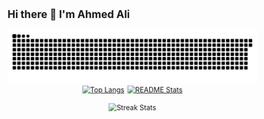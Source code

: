 ## Hi there 👋 I'm Ahmed Ali

<div align="center">
<picture>
  <source media="(prefers-color-scheme: dark)" srcset="github-contribution-grid-snake-dark.svg" />
  <source media="(prefers-color-scheme: light)" srcset="github-contribution-grid-snake.svg" />
  <img alt="github-snake" src="github-contribution-grid-snake.svg" />
</picture>
</div>
<div align="center" style="display: flex; justify-content: center; gap: 0.375rem;"> 
  <a href="https://github.com/ally-ahmed">
      <picture>
        <source
          srcset="https://github-readme-stats-eight-xi-56.vercel.app/api/top-langs?username=ally-ahmed&bg_color=00000000&show_icons=true&locale=en&hide=HTML&langs_count=8&layout=compact&theme=react&border_radius=10&size_weight=0.5&count_weight=0.5&exclude_repo=github-readme-stats"
          media="(prefers-color-scheme: dark)"
        />
        <source
          srcset="https://github-readme-stats-eight-xi-56.vercel.app/api/top-langs?username=ally-ahmed&bg_color=00000000&show_icons=true&locale=en&hide=HTML&langs_count=8&layout=compact&border_radius=10&size_weight=0.5&count_weight=0.5&exclude_repo=github-readme-stats"
          media="(prefers-color-scheme: light), (prefers-color-scheme: no-preference)"
        />
        <img height=200 align="center" src="https://github-readme-stats-eight-xi-56.vercel.app/api/top-langs?username=ally-ahmed&bg_color=00000000&show_icons=true&locale=en&hide=HTML&langs_count=8&layout=compact&border_radius=10&size_weight=0.5&count_weight=0.5&exclude_repo=github-readme-stats" alt="Top Langs" />
      </picture>
  </a>

  <a href="https://github.com/ally-ahmed" >
      <picture>
        <source
          srcset="https://github-readme-stats-eight-xi-56.vercel.app/api?username=ally-ahmed&bg_color=00000000&count_private=true&show_icons=true&theme=react&rank_icon=github&border_radius=10"
          media="(prefers-color-scheme: dark)"
        />
        <source
          srcset="https://github-readme-stats-eight-xi-56.vercel.app/api?username=ally-ahmed&bg_color=00000000&count_private=true&show_icons=true&rank_icon=github&border_radius=10"
          media="(prefers-color-scheme: light), (prefers-color-scheme: no-preference)"
        />
        <img align="center" height=200 src="https://github-readme-stats-eight-xi-56.vercel.app/api?username=ally-ahmed&bg_color=00000000&count_private=true&show_icons=true&rank_icon=github&border_radius=10"  alt="README Stats"/>
      </picture>
  </a>
</div>
  <!-- <img align="center" src="https://streak-stats.demolab.com/?user=ally-ahmed&background=00000000&count_private=true&theme=react&border_radius=10" alt="Streak stats"/> -->
<br />
<div align="center">
  <a>
      <picture>
        <source
          srcset="https://streak-stats.demolab.com/?user=ally-ahmed&background=00000000&count_private=true&theme=react&border_radius=10"
          media="(prefers-color-scheme: dark)"
        />
        <source
          srcset="https://streak-stats.demolab.com/?user=ally-ahmed&background=00000000&count_private=true&border_radius=10&theme=react"
          media="(prefers-color-scheme: light), (prefers-color-scheme: no-preference)"
        />
        <img align="center" src="https://streak-stats.demolab.com/?user=ally-ahmed&background=00000000&count_private=true&border_radius=10&theme=react" alt="Streak Stats"/>
      </picture>
  </a>
</div>
<!--
**ally-ahmed/ally-ahmed** is a ✨ _special_ ✨ repository because its `README.md` (this file) appears on your GitHub profile.

Here are some ideas to get you started:

- 🔭 I’m currently working on ...
- 🌱 I’m currently learning ...
- 👯 I’m looking to collaborate on ...
- 🤔 I’m looking for help with ...
- 💬 Ask me about ...
- 📫 How to reach me: ...
- 😄 Pronouns: ...
- ⚡ Fun fact: ...
-->
